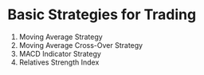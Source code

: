 # Basic Strategies for Trading
1. Moving Average Strategy
2. Moving Average Cross-Over Strategy
3. MACD Indicator Strategy
4. Relatives Strength Index
